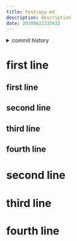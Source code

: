 ```yaml
---
title: testcopy.md
description: description
date: 20200822232432
---
```

<!-- history area start -->
<details><summary>commit history</summary><div><ol>
<li>2020/08/22 23:24:32 d2670b4</li>
<li>2020/08/22 14:13:57 cf65255</li>
<li>2020/08/16 21:57:29 6f827e8</li>
<li>2020/08/16 21:38:39 2eb1a6f</li>
</ol></div></details>
<!-- history area end -->
<!-- START doctoc -->
<!-- END doctoc -->

# first line
## first line
## second line
## third line
## fourth line
# second line
# third line
# fourth line
